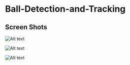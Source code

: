 # Ball-Detection-and-Tracking

## Screen Shots
![Alt text](https://github.com/jangaganeshreddy/Ball-Detection-and-Tracking/assets/79239843/c454303c-9635-43ab-aa29-40541c47b676)

![Alt text](https://github.com/jangaganeshreddy/Ball-Detection-and-Tracking/assets/79239843/031b11a1-a0ef-45a8-bdc5-dfe886e58077)

![Alt text](https://github.com/jangaganeshreddy/Ball-Detection-and-Tracking/assets/79239843/4119ade4-422f-4c4c-a754-f8a908f92588)
